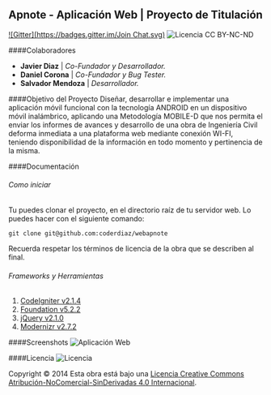 ## Apnote - Aplicación Web | Proyecto de Titulación 
[![Gitter](https://badges.gitter.im/Join Chat.svg)](https://gitter.im/coderdiaz/webapnote?utm_source=badge&utm_medium=badge&utm_campaign=pr-badge&utm_content=badge)
![Licencia CC BY-NC-ND](http://i.creativecommons.org/l/by-nc-nd/4.0/80x15.png)

####Colaboradores

- **Javier Diaz** | *Co-Fundador y Desarrollador.*
- **Daniel Corona** | *Co-Fundador y Bug Tester.*
- **Salvador Mendoza** | *Desarrollador.*

####Objetivo del Proyecto
Diseñar, desarrollar e implementar una aplicación móvil funcional con la tecnología ANDROID en un dispositivo móvil inalámbrico, aplicando una Metodología MOBILE-D que nos permita el enviar los informes de avances y desarrollo de una obra de Ingeniería Civil deforma inmediata a una plataforma web mediante conexión WI-FI, teniendo disponibilidad de la información en todo momento y pertinencia de la misma.

####Documentación

###### Como iniciar
Tu puedes clonar el proyecto, en el directorio raíz de tu servidor web. Lo puedes hacer con el siguiente comando: 
```
git clone git@github.com:coderdiaz/webapnote
```
Recuerda respetar los términos de licencia de la obra que se describen al final.

###### Frameworks y Herramientas
1. [CodeIgniter v2.1.4](http://github.com/EllisLab/CodeIgniter)
2. [Foundation v5.2.2](http://github.com/zurb/foundation)
3. [jQuery v2.1.0](http://jquery.com)
4. [Modernizr v2.7.2](http://modernizr.com)

####Screenshots
![Aplicación Web](https://pbs.twimg.com/media/BlZ65Q4CUAAWk0i.png:large)

####Licencia
![Licencia](http://i.creativecommons.org/l/by-nc-nd/4.0/88x31.png)

Copyright &copy; 2014 
Esta obra está bajo una [Licencia Creative Commons Atribución-NoComercial-SinDerivadas 4.0 Internacional](http://creativecommons.org/licenses/by-nc-nd/4.0/).
